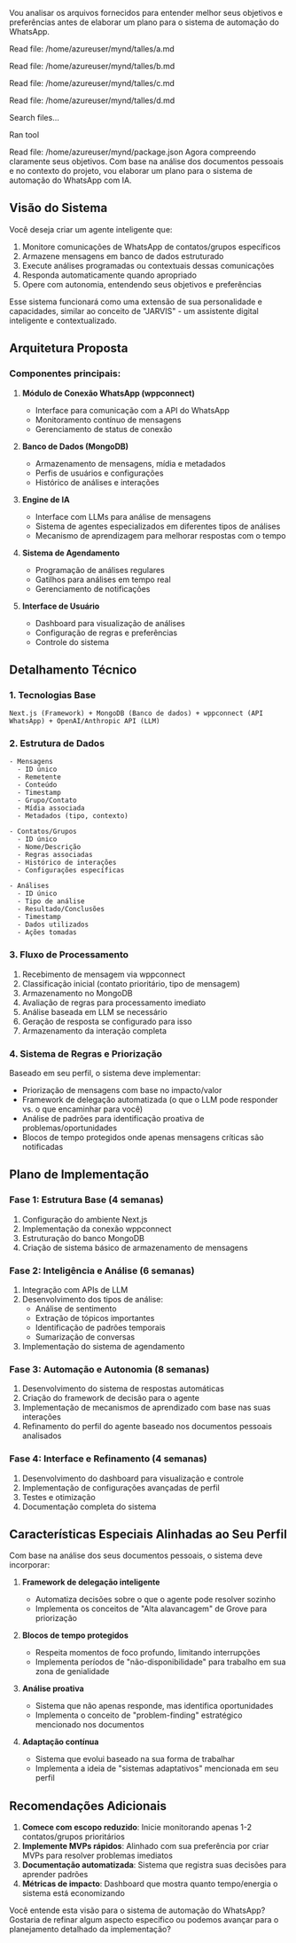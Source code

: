 Vou analisar os arquivos fornecidos para entender melhor seus objetivos e preferências antes de elaborar um plano para o sistema de automação do WhatsApp.

Read file: /home/azureuser/mynd/talles/a.md

Read file: /home/azureuser/mynd/talles/b.md

Read file: /home/azureuser/mynd/talles/c.md

Read file: /home/azureuser/mynd/talles/d.md

Search files...

Ran tool

Read file: /home/azureuser/mynd/package.json
Agora compreendo claramente seus objetivos. Com base na análise dos documentos pessoais e no contexto do projeto, vou elaborar um plano para o sistema de automação do WhatsApp com IA.

## Visão do Sistema

Você deseja criar um agente inteligente que:

1. Monitore comunicações de WhatsApp de contatos/grupos específicos
2. Armazene mensagens em banco de dados estruturado
3. Execute análises programadas ou contextuais dessas comunicações
4. Responda automaticamente quando apropriado
5. Opere com autonomia, entendendo seus objetivos e preferências

Esse sistema funcionará como uma extensão de sua personalidade e capacidades, similar ao conceito de "JARVIS" - um assistente digital inteligente e contextualizado.

## Arquitetura Proposta

### Componentes principais:

1. **Módulo de Conexão WhatsApp (wppconnect)**
   - Interface para comunicação com a API do WhatsApp
   - Monitoramento contínuo de mensagens
   - Gerenciamento de status de conexão

2. **Banco de Dados (MongoDB)**
   - Armazenamento de mensagens, mídia e metadados
   - Perfis de usuários e configurações
   - Histórico de análises e interações

3. **Engine de IA**
   - Interface com LLMs para análise de mensagens
   - Sistema de agentes especializados em diferentes tipos de análises
   - Mecanismo de aprendizagem para melhorar respostas com o tempo

4. **Sistema de Agendamento**
   - Programação de análises regulares
   - Gatilhos para análises em tempo real
   - Gerenciamento de notificações

5. **Interface de Usuário**
   - Dashboard para visualização de análises
   - Configuração de regras e preferências
   - Controle do sistema

## Detalhamento Técnico

### 1. Tecnologias Base

```
Next.js (Framework) + MongoDB (Banco de dados) + wppconnect (API WhatsApp) + OpenAI/Anthropic API (LLM)
```

### 2. Estrutura de Dados

```
- Mensagens
  - ID único
  - Remetente
  - Conteúdo
  - Timestamp
  - Grupo/Contato
  - Mídia associada
  - Metadados (tipo, contexto)

- Contatos/Grupos
  - ID único
  - Nome/Descrição
  - Regras associadas
  - Histórico de interações
  - Configurações específicas

- Análises
  - ID único
  - Tipo de análise
  - Resultado/Conclusões
  - Timestamp
  - Dados utilizados
  - Ações tomadas
```

### 3. Fluxo de Processamento

1. Recebimento de mensagem via wppconnect
2. Classificação inicial (contato prioritário, tipo de mensagem)
3. Armazenamento no MongoDB
4. Avaliação de regras para processamento imediato
5. Análise baseada em LLM se necessário
6. Geração de resposta se configurado para isso
7. Armazenamento da interação completa

### 4. Sistema de Regras e Priorização

Baseado em seu perfil, o sistema deve implementar:

- Priorização de mensagens com base no impacto/valor
- Framework de delegação automatizada (o que o LLM pode responder vs. o que encaminhar para você)
- Análise de padrões para identificação proativa de problemas/oportunidades
- Blocos de tempo protegidos onde apenas mensagens críticas são notificadas

## Plano de Implementação

### Fase 1: Estrutura Base (4 semanas)

1. Configuração do ambiente Next.js
2. Implementação da conexão wppconnect
3. Estruturação do banco MongoDB
4. Criação de sistema básico de armazenamento de mensagens

### Fase 2: Inteligência e Análise (6 semanas)

1. Integração com APIs de LLM
2. Desenvolvimento dos tipos de análise:
   - Análise de sentimento
   - Extração de tópicos importantes
   - Identificação de padrões temporais
   - Sumarização de conversas
3. Implementação do sistema de agendamento

### Fase 3: Automação e Autonomia (8 semanas)

1. Desenvolvimento do sistema de respostas automáticas
2. Criação do framework de decisão para o agente
3. Implementação de mecanismos de aprendizado com base nas suas interações
4. Refinamento do perfil do agente baseado nos documentos pessoais analisados

### Fase 4: Interface e Refinamento (4 semanas)

1. Desenvolvimento do dashboard para visualização e controle
2. Implementação de configurações avançadas de perfil
3. Testes e otimização
4. Documentação completa do sistema

## Características Especiais Alinhadas ao Seu Perfil

Com base na análise dos seus documentos pessoais, o sistema deve incorporar:

1. **Framework de delegação inteligente**
   - Automatiza decisões sobre o que o agente pode resolver sozinho
   - Implementa os conceitos de "Alta alavancagem" de Grove para priorização

2. **Blocos de tempo protegidos**
   - Respeita momentos de foco profundo, limitando interrupções
   - Implementa períodos de "não-disponibilidade" para trabalho em sua zona de genialidade

3. **Análise proativa**
   - Sistema que não apenas responde, mas identifica oportunidades
   - Implementa o conceito de "problem-finding" estratégico mencionado nos documentos

4. **Adaptação contínua**
   - Sistema que evolui baseado na sua forma de trabalhar
   - Implementa a ideia de "sistemas adaptativos" mencionada em seu perfil

## Recomendações Adicionais

1. **Comece com escopo reduzido**: Inicie monitorando apenas 1-2 contatos/grupos prioritários
2. **Implemente MVPs rápidos**: Alinhado com sua preferência por criar MVPs para resolver problemas imediatos
3. **Documentação automatizada**: Sistema que registra suas decisões para aprender padrões
4. **Métricas de impacto**: Dashboard que mostra quanto tempo/energia o sistema está economizando

Você entende esta visão para o sistema de automação do WhatsApp? Gostaria de refinar algum aspecto específico ou podemos avançar para o planejamento detalhado da implementação?
